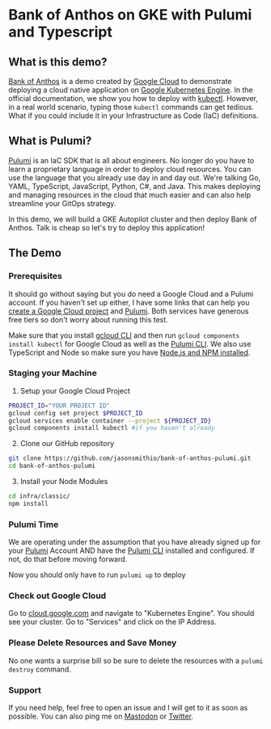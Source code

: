 # Bank of Anthos on GKE with Pulumi and Typescript

## What is this demo?

[Bank of Anthos](https://github.com/GoogleCloudPlatform/bank-of-anthos) is a demo created by [Google Cloud](https://cloud.google.com) to demonstrate deploying a cloud native application on [Google Kubernetes Engine](https://cloud.google.com/kubernetes-engine). In the official documentation, we show you how to deploy with [kubectl](https://kubernetes.io/docs/reference/kubectl/). However, in a real world scenario, typing those `kubectl` commands can get tedious. What if you could include it in your Infrastructure as Code (IaC) definitions.

## What is Pulumi?

[Pulumi](https://www.pulumi.com/) is an IaC SDK that is all about engineers. No longer do you have to learn a proprietary language in order to deploy cloud resources. You can use the language that you already use day in and day out. We're talking Go, YAML, TypeScript, JavaScript, Python, C#, and Java. This makes deploying and managing resources in the cloud that much easier and can also help streamline your GitOps strategy.

In this demo, we will build a GKE Autopilot cluster and then deploy Bank of Anthos.  Talk is cheap so let's try to deploy this application!

## The Demo

### Prerequisites

It should go without saying but you do need a Google Cloud and a Pulumi account. If you haven't set up either, I have some links that can help you [create a Google Cloud project](https://cloud.google.com/resource-manager/docs/creating-managing-projects#creating_a_project) and [Pulumi](https://www.pulumi.com/docs/get-started/gcp/). Both services have generous free tiers so don't worry about running this test.

Make sure that you install [gcloud CLI](https://cloud.google.com/sdk/docs/install) and then run `gcloud components install kubectl` for Google Cloud as well as the [Pulumi CLI](https://www.pulumi.com/docs/get-started/install/). We also use TypeScript and Node so make sure you have [Node.js and NPM installed](https://docs.npmjs.com/downloading-and-installing-node-js-and-npm).

### Staging your Machine

1. Setup your Google Cloud Project

```bash
PROJECT_ID="YOUR PROJECT ID"
gcloud config set project $PROJECT_ID
gcloud services enable container --project ${PROJECT_ID}
gcloud components install kubectl #if you haven't already
```

2. Clone our GitHub repository

```bash
git clone https://github.com/jasonsmithio/bank-of-anthos-pulumi.git
cd bank-of-anthos-pulumi
```

3. Install your Node Modules

```bash
cd infra/classic/
npm install
```

### Pulumi Time

We are operating under the assumption that you have already signed up for your [Pulumi](https://www.pulumi.com/docs/get-started/gcp/) Account AND have the [Pulumi CLI](https://www.pulumi.com/docs/get-started/install/) installed and configured. If not, do that before moving forward.

Now you should only have to run `pulumi up` to deploy

### Check out Google Cloud

Go to [cloud.google.com](https://cloud.google.com) and navigate to "Kubernetes Engine". You should see your cluster. Go to "Services" and click on the IP Address.

### Please Delete Resources and Save Money

No one wants a surprise bill so be sure to delete the resources with a `pulumi destroy` command.

### Support

If you need help, feel free to open an issue and I will get to it as soon as possible. You can also ping me on [Mastodon](https://hachyderm.io/@jasonsmithio@hachyderm.io) or [Twitter](https://twitter.com/jasonsmithio).
